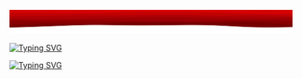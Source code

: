 ![Layered Waves](/Imagens/layered-waves-haikei.svg)

[![Typing SVG](https://readme-typing-svg.herokuapp.com/?font=Fira+Code&duration=3000&pause=2250&color=f70e04ff&size=35&center=true&vCenter=true&width=1000&lines=Seja+bem+vindo!;Meu+nome+%C3%A9+Cau%C3%A3)](https://git.io/typing-svg)

[![Typing SVG](https://readme-typing-svg.herokuapp.com/?font=Fira+Code&duration=1&pause=100000000&color=f70e04ff&size=20&center=true&vCenter=true&width=1000&lines=Aluno+de+Ci%C3%AAncia+da+Computa%C3%A7%C3%A3o+pela+PUC+Minas)](https://git.io/typing-svg)

